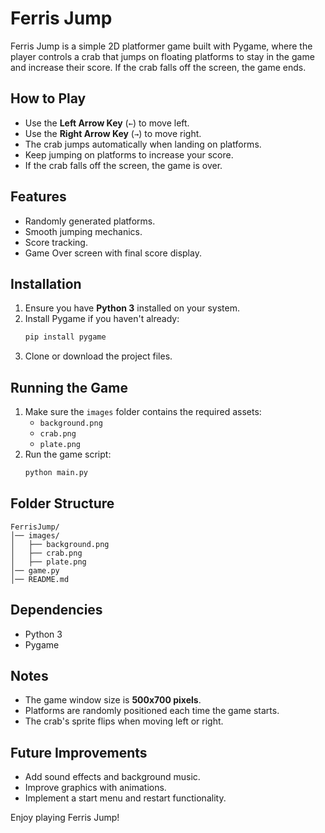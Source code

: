 # Ferris Jump

Ferris Jump is a simple 2D platformer game built with Pygame, where the player controls a crab that jumps on floating platforms to stay in the game and increase their score. If the crab falls off the screen, the game ends.

## How to Play
- Use the **Left Arrow Key** (`←`) to move left.
- Use the **Right Arrow Key** (`→`) to move right.
- The crab jumps automatically when landing on platforms.
- Keep jumping on platforms to increase your score.
- If the crab falls off the screen, the game is over.

## Features
- Randomly generated platforms.
- Smooth jumping mechanics.
- Score tracking.
- Game Over screen with final score display.

## Installation
1. Ensure you have **Python 3** installed on your system.
2. Install Pygame if you haven't already:
   ```sh
   pip install pygame
   ```
3. Clone or download the project files.

## Running the Game
1. Make sure the `images` folder contains the required assets:
   - `background.png`
   - `crab.png`
   - `plate.png`
2. Run the game script:
   ```sh
   python main.py
   ```

## Folder Structure
```
FerrisJump/
│── images/
│   ├── background.png
│   ├── crab.png
│   ├── plate.png
│── game.py
│── README.md
```

## Dependencies
- Python 3
- Pygame

## Notes
- The game window size is **500x700 pixels**.
- Platforms are randomly positioned each time the game starts.
- The crab's sprite flips when moving left or right.

## Future Improvements
- Add sound effects and background music.
- Improve graphics with animations.
- Implement a start menu and restart functionality.

Enjoy playing Ferris Jump!
